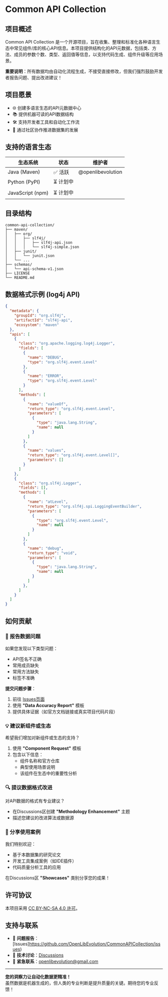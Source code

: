 # Common API Collection

## 项目概述
Common API Collection 是一个开源项目，旨在收集、整理和标准化各种语言生态中常见组件/库的核心API信息。本项目提供结构化的API元数据，包括类、方法、成员的参数个数、类型、返回值等信息，以支持代码生成、组件升级等应用场景。

**重要说明**：所有数据均由自动化流程生成，不接受直接修改，但我们强烈鼓励开发者报告问题、提出改进建议！

## 项目愿景
- 🌐 创建多语言生态的API元数据中心
- 📚 提供机器可读的API数据结构
- 🛠️ 支持开发者工具和自动化工作流
- 🤝 通过社区协作推进数据集的发展

## 支持的语言生态
| 生态系统 | 状态       | 维护者       |
|----------|------------|--------------|
| Java (Maven) | ✅ 活跃 | @openlibevolution |
| Python (PyPI) | ⏳ 计划中 |  |
| JavaScript (npm) | ⏳ 计划中 |  |

## 目录结构
```
common-api-collection/
├── maven/
│   ├── org/
│   │   ├── slf4j/
│   │   │   ├── slf4j-api.json
│   │   │   └── slf4j-simple.json
│   ├── junit/
│   │   └── junit.json
│   └── ... 
├── schemas/
│   └── api-schema-v1.json
├── LICENSE
└── README.md
```

## 数据格式示例 (log4j API)
```json
{
  "metadata": {
    "groupId": "org.slf4j",
    "artifactId": "slf4j-api",
    "ecosystem": "maven"
  },
  "apis": [
    {
      "class": "org.apache.logging.log4j.Logger",
      "fields": [
        {
          "name": "DEBUG",
          "type": "org.slf4j.event.Level"
        },
        {
          "name": "ERROR",
          "type": "org.slf4j.event.Level"
        }
      ],
      "methods": [
        {
          "name": "valueOf",
          "return_type": "org.slf4j.event.Level",
          "parameters": [
            {
              "type": "java.lang.String",
              "name": null
            }
          ]
        },
        {
          "name": "values",
          "return_type": "org.slf4j.event.Level[]",
          "parameters": []
        }
      ]
    },
    {
      "class": "org.slf4j.Logger",
      "fields": [],
      "methods": [
        {
          "name": "atLevel",
          "return_type": "org.slf4j.spi.LoggingEventBuilder",
          "parameters": [
            {
              "type": "org.slf4j.event.Level",
              "name": null
            }
          ]
        },
        {
          "name": "debug",
          "return_type": "void",
          "parameters": [
            {
              "type": "java.lang.String",
              "name": null
            }
          ]
        },
      ]
    }
  ]
}
```

## 如何贡献

### 🐛 报告数据问题
如果您发现以下类型问题：
- API签名不正确
- 常用成员缺失
- 常用方法缺失
- 标签不准确

**提交问题步骤**：
1. 前往 [Issues页面](https://github.com/OpenLibEvolution/CommonAPICollection/issues)
2. 使用 **"Data Accuracy Report"** 模板
3. 提供具体证据（如官方文档链接或真实项目代码片段）

### 💡 建议新组件或生态
希望我们增加对新组件或生态的支持？
1. 使用 **"Component Request"** 模板
2. 包含以下信息：
   - 组件名称和官方仓库
   - 典型使用场景说明
   - 该组件在生态中的重要性分析

### 🔍 提议数据格式改进
对API数据的格式有专业建议？
- 在Discussions区创建 **"Methodology Enhancement"** 主题
- 描述您建议的改进算法或数据源

### 🚀 分享使用案例
我们特别欢迎：
- 基于本数据集的研究论文
- 开发工具集成案例（如IDE插件）
- 代码质量分析工具的应用

在Discussions区 **"Showcases"** 类别分享您的成果！

## 许可协议
本项目采用 [CC BY-NC-SA 4.0 许可](LICENSE)。

## 支持与联系

- 🐞 **问题报告**：[Issues]https://github.com/OpenLibEvolution/CommonAPICollection/issues)
- 💬 **技术讨论**：[Discussions](https://github.com/OpenLibEvolution/CommonAPICollection/discussions)
- 📧 **紧急联系**：openlibevolution@gmail.com

---

**您的洞察力让自动化数据更精准！**  
虽然数据是机器生成的，但人类的专业判断是提升质量的关键。期待您的专业反馈！
